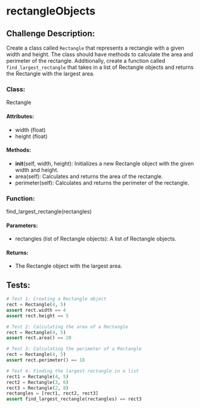 # rectangleObjects

## Challenge Description: 
Create a class called `Rectangle` that represents a rectangle with a given width and height. The class should have methods to calculate the area and perimeter of the rectangle. Additionally, create a function called `find_largest_rectangle` that takes in a list of Rectangle objects and returns the Rectangle with the largest area.

### Class: 
Rectangle

#### Attributes:
- width (float)
- height (float)

#### Methods:
- __init__(self, width, height): Initializes a new Rectangle object with the given width and height.
- area(self): Calculates and returns the area of the rectangle.
- perimeter(self): Calculates and returns the perimeter of the rectangle.

### Function: 
find_largest_rectangle(rectangles)

#### Parameters:
- rectangles (list of Rectangle objects): A list of Rectangle objects.

#### Returns:
- The Rectangle object with the largest area.

## Tests:

```python
# Test 1: Creating a Rectangle object
rect = Rectangle(4, 5)
assert rect.width == 4
assert rect.height == 5

# Test 2: Calculating the area of a Rectangle
rect = Rectangle(4, 5)
assert rect.area() == 20

# Test 3: Calculating the perimeter of a Rectangle
rect = Rectangle(4, 5)
assert rect.perimeter() == 18

# Test 4: Finding the largest rectangle in a list
rect1 = Rectangle(4, 5)
rect2 = Rectangle(3, 6)
rect3 = Rectangle(2, 8)
rectangles = [rect1, rect2, rect3]
assert find_largest_rectangle(rectangles) == rect3
```
